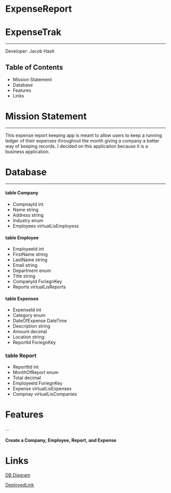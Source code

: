 # ExpenseReport
# ExpenseTrak
--- 
Developer: Jacob Hash

## Table of Contents
- Mission Statement
- Database
- Features
- Links

# Mission Statement
---
This expense report keeping app is meant to allow users to keep a running ledger of their expenses throughout the month giving a company a better way of keeping records. I decided on this application because it is a business application. 


# Database
---
#### table Company
- CompnayId int
- Name string
- Address string
- Industry enum
- Employees virtualLisEmployess

#### table Employee
- EmployeeId int
- FirstName string
- LastName string
- Email string
- Department enum
- Title string
- CompanyId ForiegnKey
- Reports virtualLisReports

#### table Expenses
- ExpenseId int
- Category enum
- DateOfExpense DateTime
- Description string
- Amount decimal
- Location string
- ReportId ForiegnKey

### table Report
- ReporttId int
- MonthOfReport enum
- Total decimal
- EmployeeId ForiegnKey
- Expense virtualLisExpenses
- Compnay virtualLisCompanies
 
# Features
...
#### Create a Company, Employee, Report, and Expense

# Links

[DB Diagram](https://dbdesigner.page.link/u5hWv5nQ6Ma46WY3A)

[DeployedLink](https://expensetrak.azurewebsites.net/)
